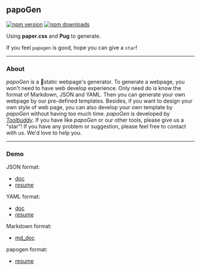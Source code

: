 ## papoGen

[![npm version](https://img.shields.io/npm/v/papogen.svg?style=for-the-badge)](https://badge.fury.io/js/papogen)
[![npm downloads](https://img.shields.io/npm/dm/papogen.svg?style=for-the-badge)](https://www.npmjs.com/package/papogen)

Using **paper.css** and **Pug** to generate.

If you feel `papogen` is good, hope you can give a `star`!

---
### About 

*papoGen* is a static webpage's generator. To generate a webpage, you won't need to have web develop experience. Only need do is know the format of Markdown, JSON and YAML. Then you can generate your own webpage by our pre-defined templates. Besides, if you want to design your own style of web page, you can also develop your own template by *papoGen* without having too much time. *papoGen* is developed by [*Toolbuddy*](https://github.com/toolbuddy). If you have like *papoGen* or our other tools, please give us a "star"! If you have any problem or suggestion, please feel free to contact with us. We'd love to help you.

---
### Demo

JSON format:
* [doc](https://toolbuddy.github.io/papoGen/doc)
* [resume](https://toolbuddy.github.io/papoGen/resume)

YAML format:
* [doc](https://toolbuddy.github.io/papoGen/doc)
* [resume](https://toolbuddy.github.io/papoGen/resume)

Markdown format:
* [md_doc](https://toolbuddy.github.io/papoGen/md)

papogen format:
* [resume](https://toolbuddy.github.io/papoGen/papogen)